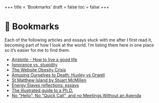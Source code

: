 +++
title = 'Bookmarks'
draft = false
toc = false
+++

# 🔖 Bookmarks

Each of the following articles and essays stuck with me after I first read it, becoming part of
how I look at the world. I’m listing them here in one place so it’s easier for me to find them.

- [Aristotle - How to live a good life](https://ralphammer.com/aristotle-how-to-live-a-good-life/)
- [Ignorance vs. stupidity](https://woodybelangia.com/2014/09/08/ignorance-vs-stupidity/)
- [The Website Obesity Crisis](https://idlewords.com/talks/website_obesity.htm)
- [Amusing Ourselves to Death: Huxley vs Orwell](https://www.highexistence.com/amusing-ourselves-to-death-huxley-vs-orwell/)
- [St Matthew Island by Stuart McMillen](https://www.stuartmcmillen.com/comic/st-matthew-island/)
- [Energy Slaves reflections: essays](https://www.stuartmcmillen.com/blog/energy-slaves-reflections/)
- [The illustrated guide to a Ph.D.](https://matt.might.net/articles/phd-school-in-pictures/)
- [No "Hello", No "Quick Call", and no Meetings Without an Agenda](https://switowski.com/blog/no-hello-no-quick-call-no-agendaless-meetings/)
